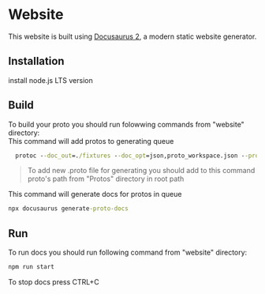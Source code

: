 # Website

This website is built using [Docusaurus 2](https://v2.docusaurus.io/), a modern static website generator.

## Installation

install node.js LTS version

## Build  
To build your proto you should run folowwing commands from "website" directory:  
This command will add protos to generating queue
```cmd
  protoc --doc_out=./fixtures --doc_opt=json,proto_workspace.json --proto_path=../../Protos ClientProtos/authServiceForClient.proto ClientProtos/briefcaseServiceForClient.proto ClientProtos/orderServiceForClient.proto ClientProtos/productServiceForClient.proto ClientProtos/balanceServiceForClient.proto decimalValue.proto 

```
> To add new .proto file for generating you should add to this command proto's path from "Protos" directory in root path  

This command will generate docs for protos in queue
```cmd
npx docusaurus generate-proto-docs
```

## Run
To run docs you should run following command from "website" directory:  
```cmd
npm run start
```
To stop docs press CTRL+C
